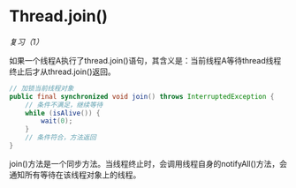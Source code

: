 # Thread.join()

*复习（1）*

如果一个线程A执行了thread.join()语句，其含义是：当前线程A等待thread线程终止后才从thread.join()返回。

```Java
// 加锁当前线程对象
public final synchronized void join() throws InterruptedException {
    // 条件不满足，继续等待
    while (isAlive()) {
        wait(0);
    }
    // 条件符合，方法返回
}
```

join()方法是一个同步方法。当线程终止时，会调用线程自身的notifyAll()方法，会通知所有等待在该线程对象上的线程。

